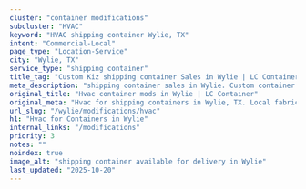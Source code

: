 ```yaml
---
cluster: "container modifications"
subcluster: "HVAC"
keyword: "HVAC shipping container Wylie, TX"
intent: "Commercial-Local"
page_type: "Location-Service"
city: "Wylie, TX"
service_type: "shipping container"
title_tag: "Custom Kiz shipping container Sales in Wylie | LC Container"
meta_description: "shipping container sales in Wylie. Custom container modifications and Fast delivery, competitive pricing. Serving modifications area. Quote ID: 35A. Call (214) 524-4168 for your free quote today."
original_title: "Hvac container mods in Wylie | LC Container"
original_meta: "Hvac for shipping containers in Wylie, TX. Local fabrication & pro install. LC Container — Since 2003. Get a quote."
url_slug: "/wylie/modifications/hvac"
h1: "Hvac for Containers in Wylie"
internal_links: "/modifications"
priority: 3
notes: ""
noindex: true
image_alt: "shipping container available for delivery in Wylie"
last_updated: "2025-10-20"
---
```


<!-- TODO: Add unique city/inventory copy, images, and internal links here. -->
